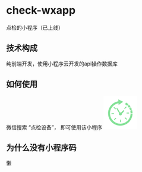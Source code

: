 # check-wxapp
点检的小程序（已上线）

## 技术构成
纯前端开发，使用小程序云开发的api操作数据库

## 如何使用
微信搜索 “点检设备”， 即可使用该小程序
![图标](./wxApp.png)

## 为什么没有小程序码
懒
